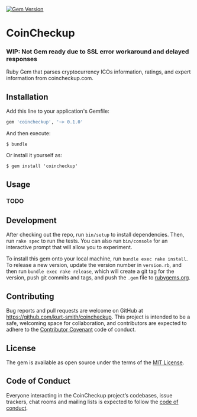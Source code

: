 [![Gem Version](https://badge.fury.io/rb/coincheckup.svg)](https://badge.fury.io/rb/coincheckup)

# CoinCheckup

### WIP: Not Gem ready due to SSL error workaround and delayed responses

Ruby Gem that parses cryptocurrency ICOs information, ratings, and expert information from coincheckup.com.

## Installation

Add this line to your application's Gemfile:

```ruby
gem 'coincheckup', '~> 0.1.0'
```

And then execute:

    $ bundle

Or install it yourself as:

    $ gem install 'coincheckup'

## Usage

### TODO

## Development

After checking out the repo, run `bin/setup` to install dependencies. Then, run `rake spec` to run the tests. You can also run `bin/console` for an interactive prompt that will allow you to experiment.

To install this gem onto your local machine, run `bundle exec rake install`. To release a new version, update the version number in `version.rb`, and then run `bundle exec rake release`, which will create a git tag for the version, push git commits and tags, and push the `.gem` file to [rubygems.org](https://rubygems.org).

## Contributing

Bug reports and pull requests are welcome on GitHub at https://github.com/kurt-smith/coincheckup. This project is intended to be a safe, welcoming space for collaboration, and contributors are expected to adhere to the [Contributor Covenant](http://contributor-covenant.org) code of conduct.

## License

The gem is available as open source under the terms of the [MIT License](http://opensource.org/licenses/MIT).

## Code of Conduct

Everyone interacting in the CoinCheckup project’s codebases, issue trackers, chat rooms and mailing lists is expected to follow the [code of conduct](https://github.com/kurt-smith/coincheckup/blob/master/CODE_OF_CONDUCT.md).
